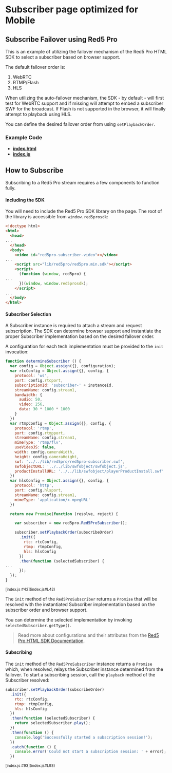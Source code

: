 # Subscriber page optimized for Mobile

## Subscribe Failover using Red5 Pro
This is an example of utilizing the failover mechanism of the Red5 Pro HTML SDK to select a subscriber based on browser support.

The default failover order is:

1. WebRTC
2. RTMP/Flash
3. HLS

When utilizing the auto-failover mechanism, the SDK - by default - will first test for WebRTC support and if missing will attempt to embed a subscriber SWF for the broadcast. If Flash is not supported in the browser, it will finally attempt to playback using HLS.

You can define the desired failover order from using `setPlaybackOrder`.

### Example Code
- **[index.html](index.html)**
- **[index.js](index.js)**

## How to Subscribe
Subscribing to a Red5 Pro stream requires a few components to function fully.

#### Including the SDK
You will need to include the Red5 Pro SDK library on the page. The root of the library is accessible from `window.red5prosdk`:

```html
<!doctype html>
<html>
  <head>
...
  </head>
  <body>
    <video id="red5pro-subscriber-video"></video>
...
    <script src="lib/red5pro/red5pro.min.sdk"></script>
    <script>
      (function (window, red5pro) {
...
      })(window, window.red5prosdk);
    </script>
...
  </body>
</html>
```

#### Subscriber Selection
A Subscriber instance is required to attach a stream and request subscription. The SDK can determine browser support and instantiate the proper Subscriber implementation based on the desired failover order.

A configuration for each tech implementation must be provided to the `init` invocation:

```js
function determineSubscriber () {
  var config = Object.assign({}, configuration);
  var rtcConfig = Object.assign({}, config, {
    protocol: 'ws',
    port: config.rtcport,
    subscriptionId: 'subscriber-' + instanceId,
    streamName: config.stream1,
    bandwidth: {
      audio: 50,
      video: 256,
      data: 30 * 1000 * 1000
    }
  })
  var rtmpConfig = Object.assign({}, config, {
    protocol: 'rtmp',
    port: config.rtmpport,
    streamName: config.stream1,
    mimeType: 'rtmp/flv',
    useVideoJS: false,
    width: config.cameraWidth,
    height: config.cameraHeight,
    swf: '../../lib/red5pro/red5pro-subscriber.swf',
    swfobjectURL: '../../lib/swfobject/swfobject.js',
    productInstallURL: '../../lib/swfobject/playerProductInstall.swf'
  })
  var hlsConfig = Object.assign({}, config, {
    protocol: 'http',
    port: config.hlsport,
    streamName: config.stream1,
    mimeType: 'application/x-mpegURL'
  })

  return new Promise(function (resolve, reject) {

    var subscriber = new red5pro.Red5ProSubscriber();

    subscriber.setPlaybackOrder(subscribeOrder)
      .init({
        rtc: rtcConfig,
        rtmp: rtmpConfig,
        hls: hlsConfig
      })
      .then(function (selectedSubscriber) {
...
      });
  });
}
```

<sup>
[index.js #42](index.js#L42)
</sup>

The `init` method of the `Red5ProSubscriber` returns a `Promise` that will be resolved with the instantiated Subscriber implementation based on the subscriber order and browser support.

You can determine the selected implementation by invoking `selectedSubscriber.getType()`.

> Read more about configurations and their attributes from the [Red5 Pro HTML SDK Documentation](https://github.com/infrared5/red5pro-html-sdk#subscriber).

#### Subscribing
The `init` method of the `Red5ProSubscriber` instance returns a `Promise` which, when resolved, relays the Subscriber instance determined from the failover. To start a subscribing session, call the `playback` method of the Subscriber resolved:

```js
subscriber.setPlaybackOrder(subscribeOrder)
  .init({
    rtc: rtcConfig,
    rtmp: rtmpConfig,
    hls: hlsConfig
  })
  .then(function (selectedSubscriber) {
    return selectedSubscriber.play();
  })
  .then(function () {
    console.log('Successfully started a subscription session!');
  })
  .catch(function () {
    console.error('Could not start a subscription session: ' + error);
  })
```

<sup>
[index.js #93](index.js#L93)
</sup>
